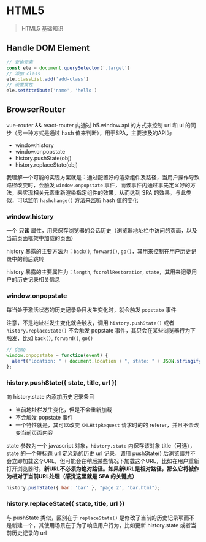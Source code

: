 # HTML5

> HTML5 基础知识


## Handle DOM Element

```js
// 查询元素
const ele = document.querySelector('.target')
// 添加 class
ele.classList.add('add-class')
// 设置属性
ele.setAttribute('name', 'hello')
```


## BrowserRouter

vue-router && react-router 内通过 h5.window.api 的方式来控制 url 和 ui 的同步（另一种方式是通过 hash 值来判断），用于SPA，主要涉及的API为

- window.history
- window.onpopstate
- history.pushState(obj)
- history.replaceState(obj)

我理解一个可能的实现方案就是：通过配置好的渲染组件及路径，当用户操作导致路径改变时，会触发 `window.onpopstate` 事件，而该事件内通过事先定义好的方法，来实现相关元素重新渲染指定组件的效果，从而达到 SPA 的效果。与此类似，可以监听 `hashchange()` 方法来监听 hash 值的变化

### window.history

一个 **只读** 属性，用来保存浏览器的会话历史（浏览器地址栏中访问的页面，以及当前页面框架中加载的页面）

history 暴露的主要方法为：`back()`, `forward()`, `go()`，其用来控制在用户历史记录中的前后跳转

history 暴露的主要属性为：`length`, `fscrollRestoration`, `state`，其用来记录用户的历史记录相关信息

### window.onpopstate

每当处于激活状态的历史记录条目发生变化时，就会触发 `popstate` 事件

注意，不是地址栏发生变化就会触发，调用 `history.pushState()` 或者 `history.replaceState()` 不会触发 popstate 事件，其只会在某些浏览器行为下触发，比如 `back()`, `forward()`, `go()`

```javascript
// demo
window.onpopstate = function(event) {
  alert("location: " + document.location + ", state: " + JSON.stringify(event.state));
};
```

### history.pushState({ state, title, url })

向 history.state 内添加历史记录条目

- 当前地址栏发生变化，但是不会重新加载
- 不会触发 popstate 事件
- 一个特性就是，其可以改变 `XMLHttpRequest` 请求时的的 referer，并且不会改变当前页面内容

state 参数为一个 javascript 对象，`history.state` 内保存该对象
title（可选），state 的一个短标题
url 定义新的历史 url 记录，调用 pushState() 后浏览器并不会立即加载这个URL，但可能会在稍后某些情况下加载这个URL，比如在用户重新打开浏览器时。**新URL不必须为绝对路径。如果新URL是相对路径，那么它将被作为相对于当前URL处理（感觉这里就是 SPA 的关键点）**

```javascript
history.pushState({ bar: 'bar' }, "page 2", "bar.html");
```

### history.replaceState({ state, title, url })

与 pushState 类似，区别在于 `replaceState()`  是修改了当前的历史记录项而不是新建一个，其使用场景在于为了响应用户行为，比如更新 history.state 或者当前历史记录的 url